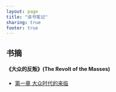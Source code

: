 ```yaml
---
layout: page
title: "读书笔记"
sharing: true
footer: true
---
```


## 书摘

#### 《大众的反叛》(The Revolt of the Masses)
- [ 第一章 大众时代的来临](/notes/masses/ch1.html)